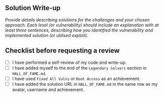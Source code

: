 ## Solution Write-up
*Provide details describing solutions for the challenges and your chosen approach.*
*Each level (or vulnerability) should include an explanation with at least three sentences, describing how you identified the vulnerability and implemented solution (or utilised exploit).*

## Checklist before requesting a review
- [ ] I have performed a self-review of my code and write-up.
- [ ] I have added myself to the end of the `Legendary Solvers` section in `HALL_OF_FAME.md`.
- [ ] I have used `Fixed All Vulns` or `Root Access` as an achievement.
- [ ] I have added the solution URL in `HALL_OF_FAME.md` in the same row as my avatar, username and achievement.
